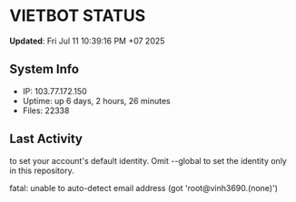# VIETBOT STATUS
**Updated**: Fri Jul 11 10:39:16 PM +07 2025

## System Info
- IP: 103.77.172.150
- Uptime: up 6 days, 2 hours, 26 minutes
- Files: 22338

## Last Activity

to set your account's default identity.
Omit --global to set the identity only in this repository.

fatal: unable to auto-detect email address (got 'root@vinh3690.(none)')
